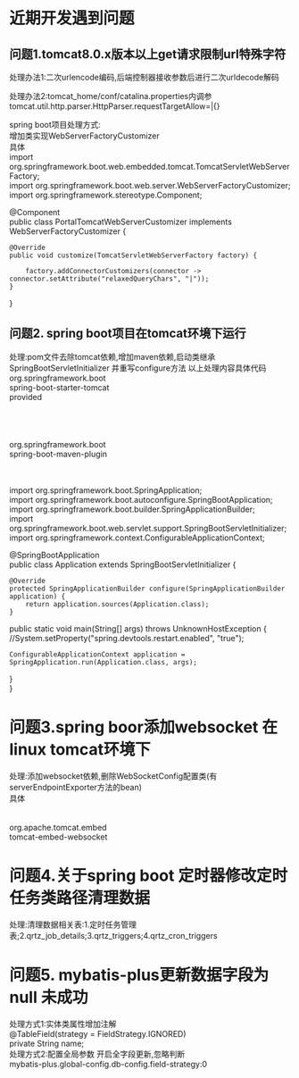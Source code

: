 # 近期开发遇到问题 
 
## 问题1.tomcat8.0.x版本以上get请求限制url特殊字符
 处理办法1:二次urlencode编码,后端控制器接收参数后进行二次urldecode解码
 
 处理办法2:tomcat_home/conf/catalina.properties内调参tomcat.util.http.parser.HttpParser.requestTargetAllow=|{}
 
 spring boot项目处理方式:  
 增加类实现WebServerFactoryCustomizer  
 具体  
import org.springframework.boot.web.embedded.tomcat.TomcatServletWebServerFactory;  
import org.springframework.boot.web.server.WebServerFactoryCustomizer;  
import org.springframework.stereotype.Component;  

@Component  
public class PortalTomcatWebServerCustomizer implements WebServerFactoryCustomizer<TomcatServletWebServerFactory> {  

    @Override  
    public void customize(TomcatServletWebServerFactory factory) {  
    	
        factory.addConnectorCustomizers(connector -> connector.setAttribute("relaxedQueryChars", "|"));  
    }  
}  
 ## 问题2. spring boot项目在tomcat环境下运行
 处理:pom文件去除tomcat依赖,增加maven依赖,启动类继承SpringBootServletInitializer 并重写configure方法
 以上处理内容具体代码
       <!--去除内嵌tomcat-->
       <dependency>  
            <groupId>org.springframework.boot</groupId>  
            <artifactId>spring-boot-starter-tomcat</artifactId>  
            <scope>provided</scope>  
        </dependency>  
 <build>  
		<plugins>  
			<plugin>  
				<groupId>org.springframework.boot</groupId>  
				<artifactId>spring-boot-maven-plugin</artifactId>  
			</plugin>  
		</plugins>  
	</build>  
 
import org.springframework.boot.SpringApplication;  
import org.springframework.boot.autoconfigure.SpringBootApplication;  
import org.springframework.boot.builder.SpringApplicationBuilder;  
import org.springframework.boot.web.servlet.support.SpringBootServletInitializer;  
import org.springframework.context.ConfigurableApplicationContext;  


@SpringBootApplication  
public class Application  extends SpringBootServletInitializer {  

    @Override  
    protected SpringApplicationBuilder configure(SpringApplicationBuilder application) {  
        return application.sources(Application.class);  
    }  
    
  public static void main(String[] args) throws UnknownHostException {  
    //System.setProperty("spring.devtools.restart.enabled", "true");  
	  
    ConfigurableApplicationContext application = SpringApplication.run(Application.class, args);  
  }  
}  
# 问题3.spring boor添加websocket 在linux tomcat环境下
处理:添加websocket依赖,删除WebSocketConfig配置类(有serverEndpointExporter方法的bean)  
具体  
        <!--websocket依赖包-->  
        <dependency>  
            <groupId>org.apache.tomcat.embed</groupId>  
            <artifactId>tomcat-embed-websocket</artifactId>  
        </dependency>  
  # 问题4.关于spring boot 定时器修改定时任务类路径清理数据
  处理:清理数据相关表:1.定时任务管理表;2.qrtz_job_details;3.qrtz_triggers;4.qrtz_cron_triggers
  
  
  # 问题5. mybatis-plus更新数据字段为null 未成功
  处理方式1:实体类属性增加注解  
  @TableField(strategy = FieldStrategy.IGNORED)  
  private String name;  
  处理方式2:配置全局参数  开启全字段更新,忽略判断  
  mybatis-plus.global-config.db-config.field-strategy:0  
  

